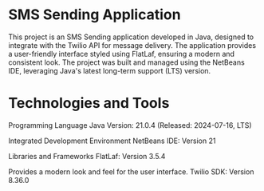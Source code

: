 
# SMS Sending Application
This project is an SMS Sending application developed in Java, designed to integrate with the Twilio API for message delivery. The application provides a user-friendly interface styled using FlatLaf, ensuring a modern and consistent look. The project was built and managed using the NetBeans IDE, leveraging Java's latest long-term support (LTS) version.

# Technologies and Tools

Programming Language
Java Version: 21.0.4 (Released: 2024-07-16, LTS)

Integrated Development Environment
NetBeans IDE: Version 21

Libraries and Frameworks
FlatLaf: Version 3.5.4

Provides a modern look and feel for the user interface.
Twilio SDK: Version 8.36.0
